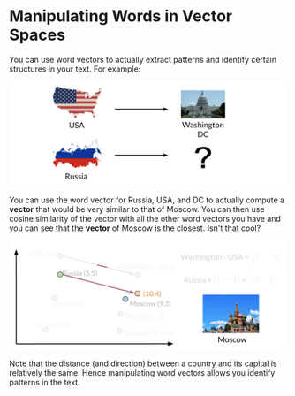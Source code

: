 # Manipulating Words in Vector Spaces

You can use word vectors to actually extract patterns and identify certain structures in your text. For example: 

![](8TlSzBSNRpO5UswUjZaTpA_1b17a178c8784f58b6967ec192805a62_Screen-Shot.png)

You can use the word vector for Russia, USA, and DC to actually compute a **vector** that would be very similar to that of Moscow. You can then use cosine similarity of the vector with all the other word vectors you have and you can see that the **vector** of Moscow is the closest. Isn't that cool? 

![](wvTNxMPSRVO0zcTD0hVTYQ_c4290ce8360745679b1c70ee59c5d12e_Screen-Shot.png)

Note that the distance (and direction) between a country and its capital is relatively the same. Hence manipulating word vectors allows you identify patterns in the text. 

